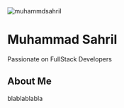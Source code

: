 <img src="https://komarev.com/ghpvc/?username=muhammdsahril&label=Profile%20views&color=0e75b6&style=flat" alt="muhammdsahril" />
<br>

<h1>Muhammad Sahril</h1>
<p>Passionate on FullStack Developers</p>

<h2>About Me</h2>
<p>blablablabla</p>
